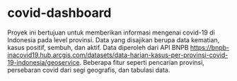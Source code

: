 # covid-dashboard

Proyek ini bertujuan untuk memberikan informasi mengenai covid-19 di Indonesia pada level provinsi. Data yang disajikan berupa data kematian, kasus positif, sembuh, dan aktif. Data diperoleh dari API BNPB
 https://bnpb-inacovid19.hub.arcgis.com/datasets/data-harian-kasus-per-provinsi-covid-19-indonesia/geoservice.
Beberapa fitur seperti pencarian provinsi, persebaran covid dari segi geografis, dan tabulasi data.
